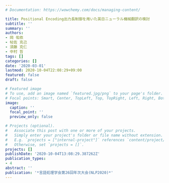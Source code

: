 ```yaml
---
# Documentation: https://wowchemy.com/docs/managing-content/

title: Positional Encoding出力長制御を用いた英日ニューラル機械翻訳の検討
subtitle: ''
summary: ''
authors:
- 岡 佑依
- 帖佐 克己
- 須藤 克仁
- 中村 哲
tags: []
categories: []
date: '2020-03-01'
lastmod: 2020-10-04T22:08:29+09:00
featured: false
draft: false

# Featured image
# To use, add an image named `featured.jpg/png` to your page's folder.
# Focal points: Smart, Center, TopLeft, Top, TopRight, Left, Right, BottomLeft, Bottom, BottomRight.
image:
  caption: ''
  focal_point: ''
  preview_only: false

# Projects (optional).
#   Associate this post with one or more of your projects.
#   Simply enter your project's folder or file name without extension.
#   E.g. `projects = ["internal-project"]` references `content/project/deep-learning/index.md`.
#   Otherwise, set `projects = []`.
projects: []
publishDate: '2020-10-04T13:08:29.387262Z'
publication_types:
- 4
abstract: ''
publication: '*言語処理学会第26回年次大会(NLP2020)*'
---
```

